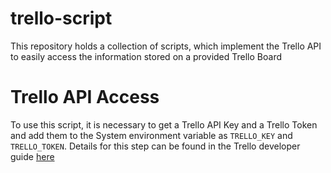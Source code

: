 # trello-script
This repository holds a collection of scripts, which implement the Trello API to easily access the information stored on a provided Trello Board
# Trello API Access
To use this script, it is necessary to get a Trello API Key and a Trello Token and add them to the System environment variable as `TRELLO_KEY` and `TRELLO_TOKEN`.
Details for this step can be found in the Trello developer guide [here](https://developer.atlassian.com/cloud/trello/guides/rest-api/api-introduction/)

